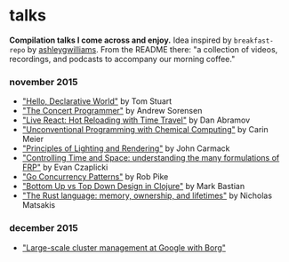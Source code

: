 # talks

**Compilation talks I come across and enjoy.** Idea inspired by `breakfast-repo` by [ashleygwilliams](https://github.com/ashleygwilliams/breakfast-repo). From the README there: "a collection of videos, recordings, and podcasts to accompany our morning coffee."

### november 2015

- ["Hello, Declarative World"](http://www.infoq.com/presentations/declarative-programming) by Tom Stuart
- ["The Concert Programmer"](https://www.youtube.com/watch?v=yY1FSsUV-8c) by Andrew Sorensen
- ["Live React: Hot Reloading with Time Travel"](https://www.youtube.com/watch?v=xsSnOQynTHs) by Dan Abramov
- ["Unconventional Programming with Chemical Computing"](https://www.youtube.com/watch?v=cHoYNStQOEc) by Carin Meier
- ["Principles of Lighting and Rendering"](https://www.youtube.com/watch?v=IyUgHPs86XM) by John Carmack
- ["Controlling Time and Space: understanding the many formulations of FRP"](https://www.youtube.com/watch?v=Agu6jipKfYw) by Evan Czaplicki
- ["Go Concurrency Patterns"](http://youtu.be/f6kdp27TYZs) by Rob Pike
- ["Bottom Up vs Top Down Design in Clojure"](http://youtu.be/Tb823aqgX_0) by Mark Bastian
- ["The Rust language: memory, ownership, and lifetimes"](http://youtu.be/9wOzjbgRoNU) by Nicholas Matsakis

### december 2015

- ["Large-scale cluster management at Google with Borg"](http://youtu.be/7MwxA4Fj2l4)
